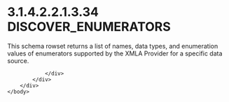 <html dir="LTR" xmlns:mshelp="http://msdn.microsoft.com/mshelp" xmlns:ddue="http://ddue.schemas.microsoft.com/authoring/2003/5" xmlns:xlink="http://www.w3.org/1999/xlink" xmlns:tool="http://www.microsoft.com/tooltip">
    <head>
        <meta http-equiv="Content-Type" content="text/html; CHARSET=utf-8"></meta>
        <meta name="save" content="history"></meta>
        <title>3.1.4.2.2.1.3.34 DISCOVER_ENUMERATORS</title>
        <xml>
            <mshelp:toctitle title="3.1.4.2.2.1.3.34 DISCOVER_ENUMERATORS"></mshelp:toctitle>
            <mshelp:rltitle title="[MS-SSAS]: DISCOVER_ENUMERATORS"></mshelp:rltitle>
            <mshelp:keyword index="A" term="ead8766e-1c8e-42d7-b2c9-2763760441dd"></mshelp:keyword>
            <mshelp:attr name="DCSext.ContentType" value="open specification"></mshelp:attr>
            <mshelp:attr name="AssetID" value="ead8766e-1c8e-42d7-b2c9-2763760441dd"></mshelp:attr>
            <mshelp:attr name="TopicType" value="kbRef"></mshelp:attr>
            <mshelp:attr name="DCSext.Title" value="[MS-SSAS]: DISCOVER_ENUMERATORS" />
        </xml>
    </head>
    <body>
        <div id="header">
            <h1 class="heading">3.1.4.2.2.1.3.34 DISCOVER_ENUMERATORS</h1>
        </div>
        <div id="mainSection">
            <div id="mainBody">
                <div id="allHistory" class="saveHistory"></div>
                <div id="sectionSection0" class="section" name="collapseableSection">
                    

<p>This schema rowset returns a list of names, data types, and
enumeration values of enumerators supported by the XMLA Provider for a specific
data source.</p>


                </div>
            </div>
        </div>
    </body>
</html>